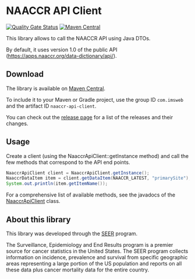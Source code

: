 # NAACCR API Client

[![Quality Gate Status](https://sonarcloud.io/api/project_badges/measure?project=imsweb_naaccr-api-client&metric=alert_status)](https://sonarcloud.io/summary/new_code?id=imsweb_naaccr-api-client)
[![Maven Central](https://img.shields.io/maven-central/v/com.imsweb/naaccr-api-client.svg)](https://central.sonatype.com/artifact/com.imsweb/naaccr-api-client)

This library allows to call the NAACCR API using Java DTOs.

By default, it uses version 1.0 of the public API (https://apps.naaccr.org/data-dictionary/api/).

## Download

The library is available on [Maven Central](http://search.maven.org/#search%7Cga%7C1%7Cg%3A%22com.imsweb%22%20AND%20a%3A%22naaccr-api-client%22).

To include it to your Maven or Gradle project, use the group ID `com.imsweb` and the artifact ID `naaccr-api-client`.

You can check out the [release page](https://github.com/imsweb/naaccr-api-client/releases) for a list of the releases and their changes.

## Usage

Create a client (using the NaaccrApiClient::getInstance method) and call the few methods that correspond to the API end points.

```java
NaaccrApiClient client = NaaccrApiClient.getInstance();
NaaccrDataItem item = client.getDataItem(NAACCR_LATEST, "primarySite");
System.out.println(item.getItemName());
```

For a comprehensive list of available methods, see the javadocs of the 
[NaaccrApiClient](https://github.com/imsweb/naaccr-api-client/blob/main/src/main/java/com/imsweb/naaccr/api/client/NaaccrApiClient.java) class.

## About this library

This library was developed through the [SEER](http://seer.cancer.gov/) program.

The Surveillance, Epidemiology and End Results program is a premier source for cancer statistics in the United States.
The SEER program collects information on incidence, prevalence and survival from specific geographic areas representing
a large portion of the US population and reports on all these data plus cancer mortality data for the entire country.